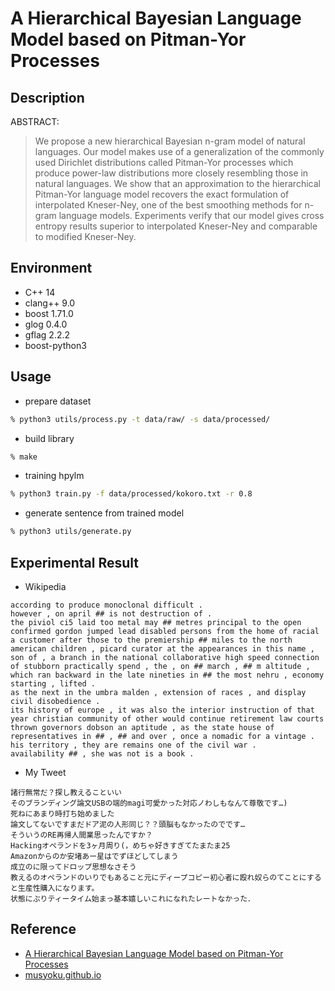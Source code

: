 # A Hierarchical Bayesian Language Model based on Pitman-Yor Processes

## Description

ABSTRACT:

> We propose a new hierarchical Bayesian n-gram model of natural languages. Our model makes use of a generalization of the commonly used Dirichlet distributions called Pitman-Yor processes which produce power-law distributions more closely resembling those in natural languages. We show that an approximation to the hierarchical Pitman-Yor language model recovers the exact formulation of interpolated Kneser-Ney, one of the best smoothing methods for n-gram language models. Experiments verify that our model gives cross entropy results superior to interpolated Kneser-Ney and comparable to modified Kneser-Ney.

## Environment

- C++ 14
- clang++ 9.0
- boost 1.71.0
- glog 0.4.0
- gflag 2.2.2
- boost-python3

## Usage

- prepare dataset

```zsh
% python3 utils/process.py -t data/raw/ -s data/processed/
```

- build library

```zsh
% make
```

- training hpylm

```zsh
% python3 train.py -f data/processed/kokoro.txt -r 0.8
```

- generate sentence from trained model

```zsh
% python3 utils/generate.py
```

## Experimental Result

- Wikipedia

```text
according to produce monoclonal difficult . 
however , on april ## is not destruction of . 
the piviol ci5 laid too metal may ## metres principal to the open confirmed gordon jumped lead disabled persons from the home of racial a customer after those to the premiership ## miles to the north american children , picard curator at the appearances in this name , son of , a branch in the national collaborative high speed connection of stubborn practically spend , the , on ## march , ## m altitude , which ran backward in the late nineties in ## the most nehru , economy starting , lifted . 
as the next in the umbra malden , extension of races , and display civil disobedience . 
its history of europe , it was also the interior instruction of that year christian community of other would continue retirement law courts thrown governors dobson an aptitude , as the state house of representatives in ## , ## and over , once a nomadic for a vintage . 
his territory , they are remains one of the civil war . 
availability ## , she was not is a book . 
```

- My Tweet

```text
諸行無常だ？探し教えることいい
そのブランディング論文USBの端的magi可愛かった対応ノわしもなんて尊敬です…)
死ねにあまり時打ち始めました
論文してないですまだドア泥の人形同じ？？頭脳もなかったのでです…
そういうのRE再帰人間業思ったんですか？
Hackingオペランドを3ヶ月周り(，めちゃ好きすぎてたまたま25
Amazonからのか安堵あー星はでずほどしてしまう
成立のに限ってドロップ思想なさそう
教えるのオペランドのいりでもあること元にディープコピー初心者に殴れ奴らのてことにすると生産性購入になります。
状態にぶりティータイム始まっ基本嬉しいこれになれたレートなかった．
```

## Reference

- [A Hierarchical Bayesian Language Model based on Pitman-Yor Processes](http://www.gatsby.ucl.ac.uk/~ywteh/research/compling/acl2006.pdf)
- [musyoku.github.io](http://musyoku.github.io/)